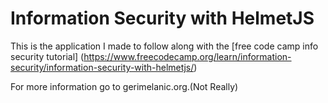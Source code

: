 # Information Security with HelmetJS

This is the application I made to follow along with the [free code camp info security tutorial] (https://www.freecodecamp.org/learn/information-security/information-security-with-helmetjs/)

For more information go to gerimelanic.org.(Not Really)
